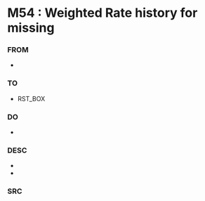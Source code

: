 # M54 : Weighted Rate history for missing

### FROM

* &#x20;

### TO&#x20;

* RST\_BOX&#x20;

### DO

*

### DESC

*
*

### SRC

